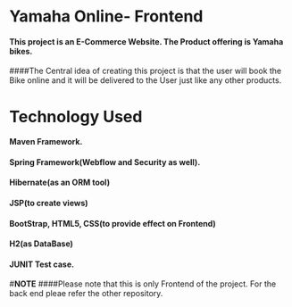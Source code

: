 # Yamaha Online- Frontend
#### This project is an E-Commerce Website. The Product offering is Yamaha bikes. 
####The Central idea of creating this project is that the user will book the Bike online and it will be delivered to the User just like any other products.

# Technology Used
#### Maven Framework.
#### Spring Framework(Webflow and Security as well).
#### Hibernate(as an ORM tool)
#### JSP(to create views)
#### BootStrap, HTML5, CSS(to provide effect on Frontend)
#### H2(as DataBase)
#### JUNIT Test case.

#**NOTE**
####Please note that this is only Frontend of the project. For the back end pleae refer the other repository.
